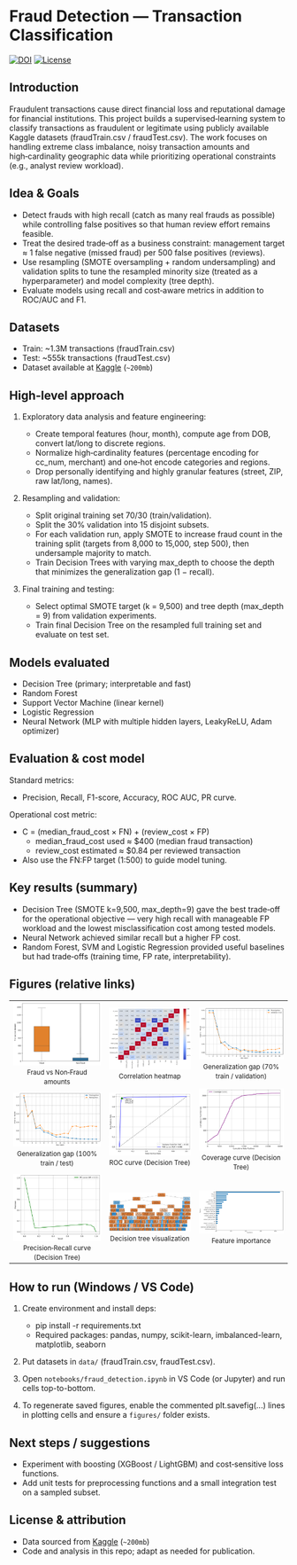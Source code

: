 # Fraud Detection — Transaction Classification
[![DOI](https://img.shields.io/badge/DOI-10.13140%2FRG.2.2.26133.23529-blue)](http://dx.doi.org/10.13140/RG.2.2.14500.59525) [![License](https://img.shields.io/badge/License-Check%20LICENSE-lightgrey)](#license) 

## Introduction

Fraudulent transactions cause direct financial loss and reputational damage for financial institutions. This project builds a supervised‑learning system to classify transactions as fraudulent or legitimate using publicly available Kaggle datasets (fraudTrain.csv / fraudTest.csv). The work focuses on handling extreme class imbalance, noisy transaction amounts and high‑cardinality geographic data while prioritizing operational constraints (e.g., analyst review workload).

## Idea & Goals

- Detect frauds with high recall (catch as many real frauds as possible) while controlling false positives so that human review effort remains feasible.
- Treat the desired trade‑off as a business constraint: management target ≈ 1 false negative (missed fraud) per 500 false positives (reviews).
- Use resampling (SMOTE oversampling + random undersampling) and validation splits to tune the resampled minority size (treated as a hyperparameter) and model complexity (tree depth).
- Evaluate models using recall and cost‑aware metrics in addition to ROC/AUC and F1.

## Datasets

- Train: ~1.3M transactions (fraudTrain.csv)
- Test: ~555k transactions (fraudTest.csv)
- Dataset available at [Kaggle](https://www.kaggle.com/datasets/kartik2112/fraud-detection/data) (`~200mb`)

## High‑level approach

1. Exploratory data analysis and feature engineering:
   - Create temporal features (hour, month), compute age from DOB, convert lat/long to discrete regions.
   - Normalize high‑cardinality features (percentage encoding for cc_num, merchant) and one‑hot encode categories and regions.
   - Drop personally identifying and highly granular features (street, ZIP, raw lat/long, names).

2. Resampling and validation:
   - Split original training set 70/30 (train/validation).
   - Split the 30% validation into 15 disjoint subsets.
   - For each validation run, apply SMOTE to increase fraud count in the training split (targets from 8,000 to 15,000, step 500), then undersample majority to match.
   - Train Decision Trees with varying max_depth to choose the depth that minimizes the generalization gap (1 − recall).

3. Final training and testing:
   - Select optimal SMOTE target (k = 9,500) and tree depth (max_depth = 9) from validation experiments.
   - Train final Decision Tree on the resampled full training set and evaluate on test set.

## Models evaluated

- Decision Tree (primary; interpretable and fast)
- Random Forest
- Support Vector Machine (linear kernel)
- Logistic Regression
- Neural Network (MLP with multiple hidden layers, LeakyReLU, Adam optimizer)

## Evaluation & cost model

Standard metrics:
- Precision, Recall, F1-score, Accuracy, ROC AUC, PR curve.

Operational cost metric:
- C = (median_fraud_cost × FN) + (review_cost × FP)
  - median_fraud_cost used ≈ \$400 (median fraud transaction)
  - review_cost estimated ≈ \$0.84 per reviewed transaction
- Also use the FN:FP target (1:500) to guide model tuning.

## Key results (summary)

- Decision Tree (SMOTE k=9,500, max_depth=9) gave the best trade‑off for the operational objective — very high recall with manageable FP workload and the lowest misclassification cost among tested models.
- Neural Network achieved similar recall but a higher FP cost.
- Random Forest, SVM and Logistic Regression provided useful baselines but had trade‑offs (training time, FP rate, interpretability).

## Figures (relative links)

<table>
  <tr>
    <td align="center">
      <a href="./figures/comparingFraudNonFraudAmount.png"><img src="./figures/comparingFraudNonFraudAmount.png" alt="Fraud vs Non-Fraud amounts" width="240"/></a><br/>
      <small>Fraud vs Non‑Fraud amounts</small>
    </td>
    <td align="center">
      <a href="./figures/correlationMap.png"><img src="./figures/correlationMap.png" alt="Correlation map" width="240"/></a><br/>
      <small>Correlation heatmap</small>
    </td>
    <td align="center">
      <a href="./figures/generalizationGapValidation.png"><img src="./figures/generalizationGapValidation.png" alt="Generalization gap validation" width="240"/></a><br/>
      <small>Generalization gap (70% train / validation)</small>
    </td>
  </tr>
  <tr>
    <td align="center">
      <a href="./figures/generalizationGapTesting.png"><img src="./figures/generalizationGapTesting.png" alt="Generalization gap testing" width="240"/></a><br/>
      <small>Generalization gap (100% train / test)</small>
    </td>
    <td align="center">
      <a href="./figures/ROCdecision_tree.png"><img src="./figures/ROCdecision_tree.png" alt="ROC Decision Tree" width="240"/></a><br/>
      <small>ROC curve (Decision Tree)</small>
    </td>
    <td align="center">
      <a href="./figures/CoverageDecisionTree.png"><img src="./figures/CoverageDecisionTree.png" alt="Coverage Decision Tree" width="240"/></a><br/>
      <small>Coverage curve (Decision Tree)</small>
    </td>
  </tr>
  <tr>
    <td align="center">
      <a href="./figures/PRdecision_tree.png"><img src="./figures/PRdecision_tree.png" alt="PR Decision Tree" width="240"/></a><br/>
      <small>Precision‑Recall curve (Decision Tree)</small>
    </td>
    <td align="center">
      <a href="./figures/decision_treeTesting.png"><img src="./figures/decision_treeTesting.png" alt="Decision Tree" width="240"/></a><br/>
      <small>Decision tree visualization</small>
    </td>
    <td align="center">
      <a href="./figures/featureImportance.png"><img src="./figures/featureImportance.png" alt="Feature Importance" width="240"/></a><br/>
      <small>Feature importance</small>
    </td>
  </tr>
</table>

## How to run (Windows / VS Code)

1. Create environment and install deps:
   - pip install -r requirements.txt
   - Required packages: pandas, numpy, scikit-learn, imbalanced-learn, matplotlib, seaborn

2. Put datasets in `data/` (fraudTrain.csv, fraudTest.csv).

3. Open `notebooks/fraud_detection.ipynb` in VS Code (or Jupyter) and run cells top-to-bottom.

4. To regenerate saved figures, enable the commented plt.savefig(...) lines in plotting cells and ensure a `figures/` folder exists.

## Next steps / suggestions

- Experiment with boosting (XGBoost / LightGBM) and cost‑sensitive loss functions.
- Add unit tests for preprocessing functions and a small integration test on a sampled subset.

## License & attribution

- Data sourced from [Kaggle](https://www.kaggle.com/datasets/kartik2112/fraud-detection/data) (`~200mb`)
- Code and analysis in this repo; adapt as needed for publication.

